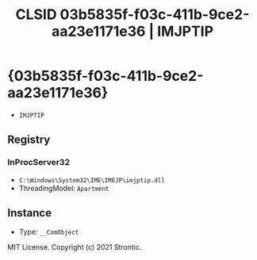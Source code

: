 ﻿---
title: "CLSID 03b5835f-f03c-411b-9ce2-aa23e1171e36 | IMJPTIP"
excerpt: What is COM-Object CLSID 03b5835f-f03c-411b-9ce2-aa23e1171e36?
---

# {03b5835f-f03c-411b-9ce2-aa23e1171e36}

* `IMJPTIP`

## Registry


### InProcServer32

* `C:\Windows\System32\IME\IMEJP\imjptip.dll`
* ThreadingModel: `Apartment`

## Instance

* Type: `__ComObject`

MIT License. Copyright (c) 2021 Strontic.


